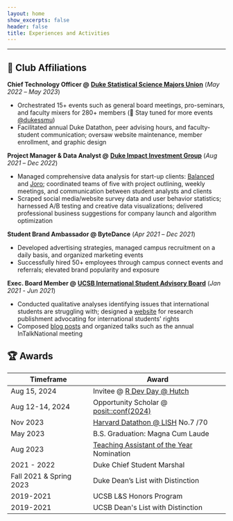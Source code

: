 ```yaml
---
layout: home
show_excerpts: false
header: false
title: Experiences and Activities
---
```


------------------------------------------------------------------------------  

## 🙌 Club Affiliations

**Chief Technology Officer @** [**Duke Statistical Science Majors Union**](https://dukegroups.com/ssmu/home/) (_May 2022_ – _May 2023_)
- Orchestrated 15+ events such as general board meetings, pro-seminars, and faculty mixers for 280+ members (👥 Stay tuned for more events [@dukessmu](https://www.instagram.com/dukessmu/))
- Facilitated annual Duke Datathon, peer advising hours, and faculty-student communication; oversaw website maintenance, member enrollment, and graphic design

**Project Manager & Data Analyst @** [**Duke Impact Investment Group**](https://www.linkedin.com/company/diig/) (_Aug 2021_ – _Dec 2022_)
- Managed comprehensive data analysis for start-up clients: [Balanced](https://www.hellobalanced.com/) and [Joro](https://www.thecommons.earth/?source=joro); coordinated teams of five with project outlining, weekly meetings, and communication between student analysts and clients
- Scraped social media/website survey data and user behavior statistics; harnessed A/B testing and creative data visualizations; delivered professional business suggestions for company launch and algorithm optimization

**Student Brand Ambassador @ ByteDance** (_Apr 2021_ – _Dec 2021_)
- Developed advertising strategies, managed campus recruitment on a daily basis, and organized marketing events
- Successfully hired 50+ employees through campus connect events and referrals; elevated brand popularity and exposure

**Exec. Board Member @** [**UCSB International Student Advisory Board**](https://internationalvistas.blogspot.com/) (_Jan 2021_ - _Jun 2021_)
- Conducted qualitative analyses identifying issues that international students are struggling with; designed a [website](https://internationalstudentsadvocationcovid.weebly.com/) for research publishment advocating for international students' rights
- Composed [blog posts](http://internationalvistas.blogspot.com/) and organized talks such as the annual InTalkNational meeting  


## 🏆 Awards

| Timeframe                  | Award                                 |
| -------------------------- | --------------------------------------|
| Aug 15, 2024               | Invitee @ [R Dev Day @ Hutch](https://contributor.r-project.org/events/)                    |
| Aug 12-14, 2024            | Opportunity Scholar @ [posit::conf(2024)](https://posit.co/conference/)                    |
| Nov 2023                   | [Harvard Datathon @ LISH](https://sites.google.com/view/datathonatlish) No.7 /70         |
| May 2023                   | B.S. Graduation: Magna Cum Laude      |
| Aug 2023                   | [Teaching Assistant of the Year](https://stat.duke.edu/awards/ta) Nomination                    |
| 2021 - 2022                | Duke Chief Student Marshal            |
| Fall 2021 & Spring 2023    | Duke Dean’s List with Distinction     |
| 2019-2021                  | UCSB L&S Honors Program               |
| 2019-2021                  | UCSB Dean's List with Distinction     |











